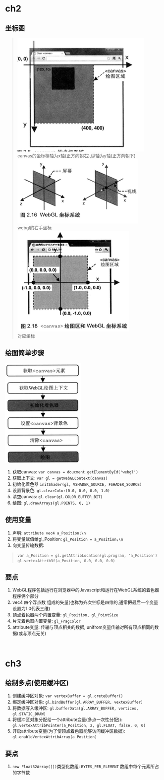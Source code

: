 # ch2
## 坐标图
 >![canvas](./static/canvas1.png)<br/>
 >canvas的坐标横轴为x轴(正方向朝右),纵轴为y轴(正方向朝下)<br/>
![canvas](./static/canvas3.png)<br/>
 >webgl的右手坐标<br/>
![canvas](./static/canvas4.png)<br/>
 >对应坐标<br/>
 ## 绘图简单步骤
![canvas](./static/canvas2.png)<br/>
1. 获取canvas: `var canvas = doucment.getElementById('webgl')`
2. 获取上下文: `var gl = getWebGLContext(canvas)`
3. 初始化着色器  `initShader(gl, VSHADER_SOURCE, FSHADER_SOURCE)`
4. 设置背景色: `gl.clearColor(0.0, 0.0, 0.0, 1.0)`
5. 清空canvas: `gl.clear(gl.COLOR_BUFFER_BIT)`
6. 绘图: `gl.drawArrays(gl.POINTS, 0, 1)`
## 使用变量
1. 声明: `attribute vec4 a_Position;\n`
2. 将变量赋值给gl_Position: `gl_Position = a_Position;\n`
3. 向变量传输数据: 
>`var a_Position = gl.getAttribLocation(gl.program, 'a_Position')`<br/>
>`gl.vertexAttrib3f(a_Position, 0.0, 0.0, 0.0)`
## 要点
1. WebGL程序包括运行在浏览器中的Javascript和运行在WebGL系统的着色器程序俩个部分
2. vec4 四个浮点数 组成的矢量(也称为齐次坐标是四维的,通常把最后一个变量设置为1.0代表三维)
3. 顶点着色器两个内置变量: `gl_Position, gl_PointSize`
4. 片元着色器内置变量:  `gl_FragColor`
5. attribute变量: 传输与顶点相关的数据, unifrom变量传输对所有顶点相同的数据(或与顶点无关)
<br/>

# ch3
## 绘制多点(使用缓冲区)
1. 创建缓冲区对象: `var vertexBuffer = gl.creteBuffer()`
2. 绑定缓冲区对象: `gl.bindBuffer(gl.ARRAY_BUFFER, vextexBuffer)`
3. 将数据写入缓冲区: `gl.bufferData(gl.ARRAY_BUFFER, vertices, gl.STATIC_DRAW)`
4. 将缓冲区对象分配给一个attribute变量(多点一次性分配)): `gl.vertexAttribPointer(a_Position, 2, gl.FLOAT, false, 0, 0)`
5. 开启attribute变量(为了使顶点着色器能够访问缓冲区数据):  `gl.enableVertexAttribArray(a_Position)`
## 要点
1. `new Float32Array([])`类型化数组: `BYTES_PER_ELEMENT` 数组中每个元素所占的字节数